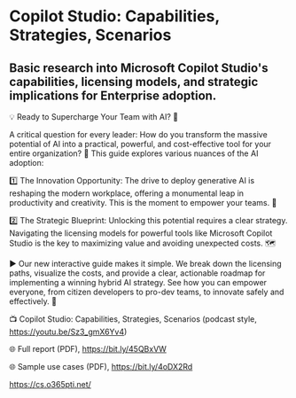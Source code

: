 # Copilot Studio: Capabilities, Strategies, Scenarios
## Basic research into Microsoft Copilot Studio's capabilities, licensing models, and strategic implications for Enterprise adoption.
💡 Ready to Supercharge Your Team with AI? 🧠

A critical question for every leader: How do you transform the massive potential of AI into a practical, powerful, and cost-effective tool for your entire organization? 🤔
This guide explores various nuances of the AI adoption:

1️⃣ The Innovation Opportunity: The drive to deploy generative AI is reshaping the modern workplace, offering a monumental leap in productivity and creativity. This is the moment to empower your teams. 🚀

2️⃣ The Strategic Blueprint: Unlocking this potential requires a clear strategy. Navigating the licensing models for powerful tools like Microsoft Copilot Studio is the key to maximizing value and avoiding unexpected costs. 🗺️

▶️ Our new interactive guide makes it simple. We break down the licensing paths, visualize the costs, and provide a clear, actionable roadmap for implementing a winning hybrid AI strategy. See how you can empower everyone, from citizen developers to pro-dev teams, to innovate safely and effectively. 🔑

📺 Copilot Studio: Capabilities, Strategies, Scenarios (podcast style, https://youtu.be/Sz3_gmX6Yv4)

🌐 Full report (PDF), https://bit.ly/45QBxVW

🌐 Sample use cases (PDF), https://bit.ly/4oDX2Rd

https://cs.o365pti.net/
